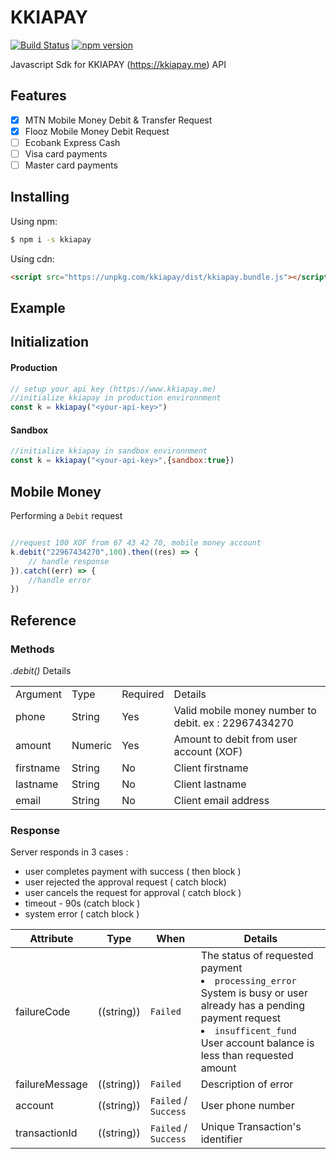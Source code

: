 # KKIAPAY

[![Build Status](https://travis-ci.org/kkiapay/js-sdk.svg?branch=master)](https://travis-ci.org/kkiapay/js-sdk)
[![npm version](https://img.shields.io/npm/v/kkiapay.svg)](https://www.npmjs.com/package/kkiapay)

Javascript Sdk for KKIAPAY (https://kkiapay.me) API

## Features

- [x] MTN Mobile Money Debit & Transfer Request
- [x] Flooz Mobile Money Debit Request
- [ ] Ecobank Express Cash
- [ ] Visa card payments
- [ ] Master card payments

## Installing

Using npm:

```bash
$ npm i -s kkiapay
```

Using cdn:

```html
<script src="https://unpkg.com/kkiapay/dist/kkiapay.bundle.js"></script>
```

## Example

## Initialization

#### Production
```js
// setup your api key (https://www.kkiapay.me)
//initialize kkiapay in production environnment
const k = kkiapay("<your-api-key>")
```

#### Sandbox
```js
//initialize kkiapay in sandbox environnment
const k = kkiapay("<your-api-key>",{sandbox:true})
```

## Mobile Money 

Performing a `Debit` request 

```js

//request 100 XOF from 67 43 42 70, mobile money account
k.debit("22967434270",100).then((res) => {
    // handle response
}).catch((err) => {
    //handle error
})
```

## Reference
### Methods 
 *.debit()*  		Details
<table>
<tr><td>Argument</td><td>Type</td><td>Required</td><td>Details</td></tr>
<tr><td>phone</td><td>String</td><td>Yes</td><td>Valid mobile money number to debit. ex : 22967434270 </td></tr>
<tr><td>amount</td><td>Numeric</td><td>Yes</td><td>Amount to debit from user account (XOF) </td></tr>
<tr><td>firstname</td><td>String</td><td>No</td><td>Client firstname </td></tr>
<tr><td>lastname</td><td>String</td><td>No</td><td>Client lastname </td></tr>
<tr><td>email</td><td>String</td><td>No</td><td>Client email address </td></tr>
</table>

### Response
Server responds in 3 cases : 
  - user completes payment with success ( then block  ) 
  - user rejected the approval request ( catch block)
  - user cancels the request for approval ( catch block )
  - timeout - 90s  (catch block )
  - system error ( catch block )

<table>
  <thead>
    <tr>
      <th>Attribute</th>
      <th>Type</th>
      <th>When</th>
      <th>Details</th>
    </tr>
  </thead>
  <tbody>
    <tr>
      <td>failureCode</td>
      <td>((string))</td>
         <td> <code>Failed</code> </td>
      <td>The status of requested payment                                                               <li> <code>processing_error</code>  System is busy or user already has a pending payment request</li> <li><code>insufficent_fund</code> User account balance is less than requested amount</li>
      </td> 
   </tr>
   <tr>
      <td>failureMessage</td>
      <td>((string))</td>
       <td> <code>Failed</code> </td>
      <td>Description of error</td> 
   </tr>
   <tr>
      <td>account</td>
      <td>((string))</td>
       <td> <code>Failed</code> / <code>Success</code> </td>
      <td>User phone number</td> 
   </tr>
   <tr>
      <td>transactionId</td>
      <td>((string))</td>
       <td> <code>Failed</code> / <code>Success</code> </td>
       <td>Unique Transaction's identifier </td> 
   </tr>
  </tbody>
</table>

